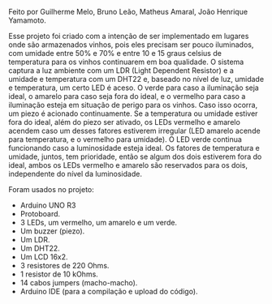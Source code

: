 Feito por Guilherme Melo, Bruno Leão, Matheus Amaral, João Henrique Yamamoto.

Esse projeto foi criado com a intenção de ser implementado em lugares onde são armazenados vinhos, pois eles precisam ser pouco iluminados, com umidade entre 50% e 70% e entre 10 e 15 graus celsius de temperatura para os vinhos continuarem em boa qualidade. O sistema captura a luz ambiente com um LDR (Light Dependent Resistor) e a umidade e temperatura com um DHT22 e, baseado no nível de luz, umidade e temperatura, um certo LED é aceso. O verde para caso a iluminação seja ideal, o amarelo para caso seja fora do ideal, e o vermelho para caso a iluminação esteja em situação de perigo para os vinhos. Caso isso ocorra, um piezo é acionado continuamente. Se a temperatura ou umidade estiver fora do ideal, além do piezo ser ativado, os LEDs vermelho e amarelo acendem caso um desses fatores estiverem irregular (LED amarelo acende para temperatura, e o vermelho para umidade). O LED verde continua funcionando caso a luminosidade esteja ideal. Os fatores de temperatura e umidade, juntos, tem prioridade, então se algum dos dois estiverem fora do ideal, ambos os LEDs vermelho e amarelo são reservados para os dois, independente do nível da luminosidade.

Foram usados no projeto:
- Arduino UNO R3
- Protoboard.
- 3 LEDs, um vermelho, um amarelo e um verde.
- Um buzzer (piezo).
- Um LDR.
- Um DHT22.
- Um LCD 16x2.
- 3 resistores de 220 Ohms.
- 1 resistor de 10 kOhms.
- 14 cabos jumpers (macho-macho).
- Arduino IDE (para a compilação e upload do código).

